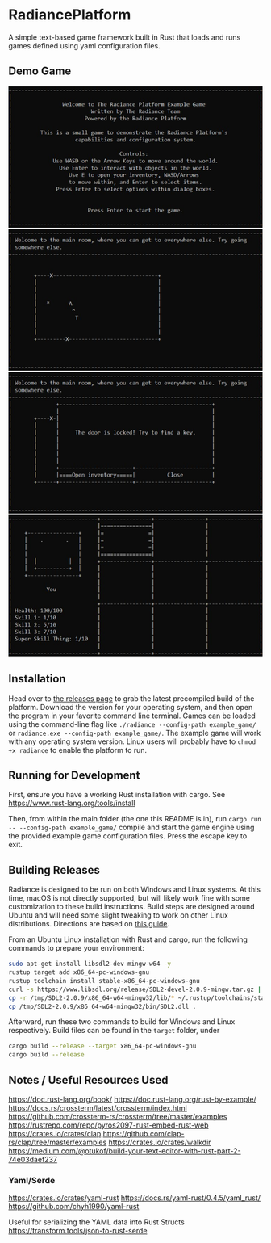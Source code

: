 # RadiancePlatform
A simple text-based game framework built in Rust that loads and runs games defined using yaml configuration files.

## Demo Game
![Demo image 1](resources/demo-1.jpg)
![Demo image 2](resources/demo-2.jpg)
![Demo image 3](resources/demo-3.jpg)
![Demo image 4](resources/demo-4.jpg)

## Installation
Head over to [the releases page](https://github.com/Radiance-Platform/RadiancePlatform/releases/) to grab the latest precompiled build of the platform. Download the version for your operating system, and then open the program in your favorite command line terminal. Games can be loaded using the command-line flag like `./radiance --config-path example_game/` or `radiance.exe --config-path example_game/`. The example game will work with any operating system version. Linux users will probably have to `chmod +x radiance` to enable the platform to run. 

## Running for Development
First, ensure you have a working Rust installation with cargo. See https://www.rust-lang.org/tools/install

Then, from within the main folder (the one this README is in), run `cargo run -- --config-path example_game/` compile and start the game engine using the provided example game configuration files. Press the escape key to exit.

## Building Releases
Radiance is designed to be run on both Windows and Linux systems. At this time, macOS is not directly supported, but will likely work fine with some customization to these build instructions. Build steps are designed around Ubuntu and will need some slight tweaking to work on other Linux distributions. Directions are based on [this guide](https://stackoverflow.com/questions/31492799/cross-compile-a-rust-application-from-linux-to-windows).

From an Ubuntu Linux installation with Rust and cargo, run the following commands to prepare your environment:
```sh
sudo apt-get install libsdl2-dev mingw-w64 -y
rustup target add x86_64-pc-windows-gnu
rustup toolchain install stable-x86_64-pc-windows-gnu
curl -s https://www.libsdl.org/release/SDL2-devel-2.0.9-mingw.tar.gz | tar xvz -C /tmp
cp -r /tmp/SDL2-2.0.9/x86_64-w64-mingw32/lib/* ~/.rustup/toolchains/stable-x86_64-unknown-linux-gnu/lib/rustlib/x86_64-pc-windows-gnu/lib/
cp /tmp/SDL2-2.0.9/x86_64-w64-mingw32/bin/SDL2.dll .
```

Afterward, run these two commands to build for Windows and Linux respectively. Build files can be found in the `target` folder, under 
```sh
cargo build --release --target x86_64-pc-windows-gnu
cargo build --release 
```

## Notes / Useful Resources Used
https://doc.rust-lang.org/book/
https://doc.rust-lang.org/rust-by-example/
https://docs.rs/crossterm/latest/crossterm/index.html
https://github.com/crossterm-rs/crossterm/tree/master/examples
https://rustrepo.com/repo/pyros2097-rust-embed-rust-web
https://crates.io/crates/clap
https://github.com/clap-rs/clap/tree/master/examples
https://crates.io/crates/walkdir
https://medium.com/@otukof/build-your-text-editor-with-rust-part-2-74e03daef237

### Yaml/Serde
https://crates.io/crates/yaml-rust
https://docs.rs/yaml-rust/0.4.5/yaml_rust/
https://github.com/chyh1990/yaml-rust

Useful for serializing the YAML data into Rust Structs
https://transform.tools/json-to-rust-serde






